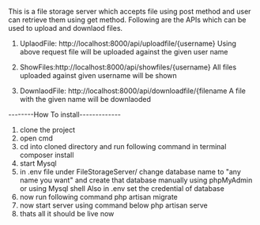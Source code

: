 This is a file storage server which accepts file using post method and user can retrieve them using get method.
Following are the APIs which can be used to upload and downlaod files.

1. UplaodFile: http://localhost:8000/api/uploadfile/{username}
Using above request file will be uploaded against the given user name

2. ShowFiles:http://localhost:8000/api/showfiles/{username} 
All files uploaded against given username will be shown

1. DownlaodFile: http://localhost:8000/api/downloadfile/{filename 
A file with the given name will be downlaoded


--------How To install-------------
1. clone the project
2. open cmd
3. cd into cloned directory and run following command in terminal
composer install
4. start Mysql
5. in .env file under FileStorageServer/ change database name to "any name you want" and create that database manually using phpMyAdmin or using Mysql shell
Also in .env set the credential of database
6. now run following command
php artisan migrate
7. now start server using command below
php artisan serve
8. thats all it should be live now
